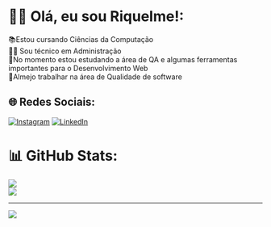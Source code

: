 # 🙋‍♂️ Olá, eu sou Riquelme!:
📚Estou cursando Ciências da Computação<br>👨‍🎓 Sou técnico em Administração<br>📖No momento estou estudando a área de QA e algumas ferramentas importantes para o Desenvolvimento Web<br>📝Almejo trabalhar na área de Qualidade de software<br>


## 🌐 Redes Sociais:
[![Instagram](https://img.shields.io/badge/Instagram-%23E4405F.svg?logo=Instagram&logoColor=white)](https://www.instagram.com/riquelme.c.dos.santos/) [![LinkedIn](https://img.shields.io/badge/LinkedIn-%230077B5.svg?logo=linkedin&logoColor=white)](https://www.linkedin.com/in/riquelme-carvalho-dos-santos-3090b11ba/) 

# 📊 GitHub Stats:
![](https://github-readme-stats.vercel.app/api?username=rike-dev&theme=gotham&hide_border=false&include_all_commits=true&count_private=true)<br/>
![](https://github-readme-stats.vercel.app/api/top-langs/?username=rike-dev&theme=gotham&hide_border=false&include_all_commits=true&count_private=true&layout=compact)

---
[![](https://visitcount.itsvg.in/api?id=rike-dev&icon=5&color=12)](https://visitcount.itsvg.in)

<!-- Proudly created with GPRM ( https://gprm.itsvg.in ) -->
